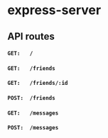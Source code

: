 # express-server



## API routes
	
#### `GET:   / `
#### `GET:   /friends`
#### `GET:   /friends/:id`
#### `POST:  /friends`
#### `GET:   /messages`
#### `POST:  /messages`


